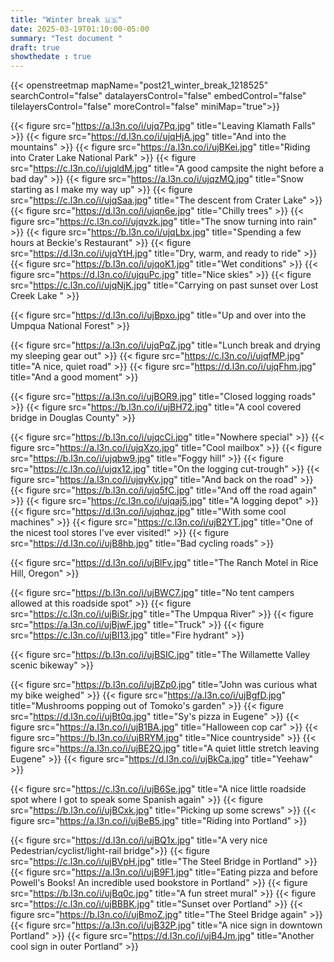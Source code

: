 ```yaml
---
title: "Winter break 🇺🇸"
date: 2025-03-19T01:10:00-05:00
summary: "Test document " 
draft: true
showthedate : true
---
```


{{< openstreetmap mapName="post21_winter_break_1218525" searchControl="false" datalayersControl="false" embedControl="false" tilelayersControl="false" moreControl="false" miniMap="true">}}


{{< figure src="https://a.l3n.co/i/ujq7Pq.jpg" title="Leaving Klamath Falls" >}}
{{< figure src="https://d.l3n.co/i/ujqHjA.jpg" title="And into the mountains" >}}
{{< figure src="https://a.l3n.co/i/ujBKei.jpg" title="Riding into Crater Lake National Park" >}}
{{< figure src="https://c.l3n.co/i/ujqldM.jpg" title="A good campsite the night before a bad day" >}}
{{< figure src="https://a.l3n.co/i/ujqzMQ.jpg" title="Snow starting as I make my way up" >}}
{{< figure src="https://c.l3n.co/i/ujqSaa.jpg" title="The descent from Crater Lake" >}}
{{< figure src="https://d.l3n.co/i/ujqn6e.jpg" title="Chilly trees" >}}
{{< figure src="https://c.l3n.co/i/ujqvzk.jpg" title="The snow turning into rain" >}}
{{< figure src="https://b.l3n.co/i/ujqLbx.jpg" title="Spending a few hours at Beckie's Restaurant" >}}
{{< figure src="https://d.l3n.co/i/ujqYtH.jpg" title="Dry, warm, and ready to ride" >}}
{{< figure src="https://b.l3n.co/i/ujqoK1.jpg" title="Wet conditions" >}}
{{< figure src="https://d.l3n.co/i/ujquPc.jpg" title="Nice skies" >}}
{{< figure src="https://c.l3n.co/i/ujqNjK.jpg" title="Carrying on past sunset over Lost Creek Lake " >}}

{{< figure src="https://d.l3n.co/i/ujBpxo.jpg" title="Up and over into the Umpqua National Forest" >}}


{{< figure src="https://a.l3n.co/i/ujqPqZ.jpg" title="Lunch break and drying my sleeping gear out" >}}
{{< figure src="https://c.l3n.co/i/ujqfMP.jpg" title="A nice, quiet road" >}}
{{< figure src="https://d.l3n.co/i/ujqFhm.jpg" title="And a good moment" >}}

{{< figure src="https://a.l3n.co/i/ujBOR9.jpg" title="Closed logging roads" >}}
{{< figure src="https://b.l3n.co/i/ujBH72.jpg" title="A cool covered bridge in Douglas County" >}}

{{< figure src="https://b.l3n.co/i/ujqcCi.jpg" title="Nowhere special" >}}
{{< figure src="https://a.l3n.co/i/ujqXzo.jpg" title="Cool mailbox" >}}
{{< figure src="https://b.l3n.co/i/ujqbw9.jpg" title="Foggy hill" >}}
{{< figure src="https://c.l3n.co/i/ujqx12.jpg" title="On the logging cut-trough" >}}
{{< figure src="https://a.l3n.co/i/ujqyKv.jpg" title="And back on the road" >}}
{{< figure src="https://b.l3n.co/i/ujq5fC.jpg" title="And off the road again" >}}
{{< figure src="https://c.l3n.co/i/ujqaj5.jpg" title="A logging depot" >}}
{{< figure src="https://d.l3n.co/i/ujqhqz.jpg" title="With some cool machines" >}}
{{< figure src="https://c.l3n.co/i/ujB2YT.jpg" title="One of the nicest tool stores I've ever visited!" >}}
{{< figure src="https://d.l3n.co/i/ujB8hb.jpg" title="Bad cycling roads" >}}

{{< figure src="https://d.l3n.co/i/ujBlFv.jpg" title="The Ranch Motel in Rice Hill, Oregon" >}}


{{< figure src="https://b.l3n.co/i/ujBWC7.jpg" title="No tent campers allowed at this roadside spot" >}}
{{< figure src="https://c.l3n.co/i/ujBiSr.jpg" title="The Umpqua River" >}}
{{< figure src="https://a.l3n.co/i/ujBjwF.jpg" title="Truck" >}}
{{< figure src="https://c.l3n.co/i/ujBI13.jpg" title="Fire hydrant" >}}

{{< figure src="https://b.l3n.co/i/ujBSIC.jpg" title="The Willamette Valley scenic bikeway" >}}


{{< figure src="https://b.l3n.co/i/ujBZp0.jpg" title="John was curious what my bike weighed" >}}
{{< figure src="https://a.l3n.co/i/ujBgfD.jpg" title="Mushrooms popping out of Tomoko's garden" >}}
{{< figure src="https://d.l3n.co/i/ujBt0q.jpg" title="Sy's pizza in Eugene" >}}
{{< figure src="https://a.l3n.co/i/ujB1BA.jpg" title="Halloween cop car" >}}
{{< figure src="https://b.l3n.co/i/ujBRYM.jpg" title="Nice countryside" >}}
{{< figure src="https://a.l3n.co/i/ujBE2Q.jpg" title="A quiet little stretch leaving Eugene" >}}
{{< figure src="https://d.l3n.co/i/ujBkCa.jpg" title="Yeehaw" >}}


{{< figure src="https://c.l3n.co/i/ujB6Se.jpg" title="A nice little roadside spot where I got to speak some Spanish again" >}}
{{< figure src="https://b.l3n.co/i/ujBCxk.jpg" title="Picking up some screws" >}}
{{< figure src="https://a.l3n.co/i/ujBeB5.jpg" title="Riding into Portland" >}}

{{< figure src="https://d.l3n.co/i/ujBQ1x.jpg" title="A very nice Pedestrian/cyclist/light-rail bridge">}}
{{< figure src="https://c.l3n.co/i/ujBVpH.jpg" title="The Steel Bridge in Portland" >}}
{{< figure src="https://a.l3n.co/i/ujB9F1.jpg" title="Eating pizza and before Powell's Books! An incredible used bookstore in Portland" >}}
{{< figure src="https://b.l3n.co/i/ujBq0c.jpg" title="A fun street mural" >}}
{{< figure src="https://c.l3n.co/i/ujBBBK.jpg" title="Sunset over Portland" >}}
{{< figure src="https://b.l3n.co/i/ujBmoZ.jpg" title="The Steel Bridge again" >}}
{{< figure src="https://a.l3n.co/i/ujB32P.jpg" title="A nice sign in downtown Portland" >}}
{{< figure src="https://d.l3n.co/i/ujB4Jm.jpg" title="Another cool sign in outer Portland" >}}


